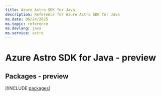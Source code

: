 ```yaml
---
title: Azure Astro SDK for Java
description: Reference for Azure Astro SDK for Java
ms.date: 06/24/2025
ms.topic: reference
ms.devlang: java
ms.service: astro
---
```

# Azure Astro SDK for Java - preview
## Packages - preview
[!INCLUDE [packages](astro-index.md)]